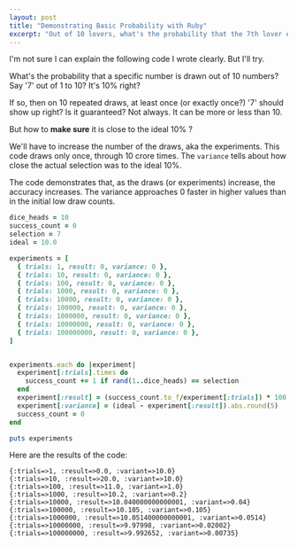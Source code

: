 ```yaml
---
layout: post
title: "Demonstrating Basic Probability with Ruby"
excerpt: "Out of 10 lovers, what's the probability that the 7th lover ends up with you?"
---
```


I'm not sure I can explain the following code I wrote clearly. But I'll try.

What's the probability that a specific number is drawn out of 10 numbers? Say '7' out of 1 to 10? It's 10% right?

If so, then on 10 repeated draws, at least once (or exactly once?) '7' should show up right? Is it guaranteed? Not always. It can be more or less than 10.

But how to __make sure__ it is close to the ideal 10% ?

We'll have to increase the number of the draws, aka the experiments. This code draws only once, through 10 crore times. The `variance` tells about how close the actual selection was to the ideal 10%.

The code demonstrates that, as the draws (or experiments) increase, the accuracy increases. The variance approaches 0 faster in higher values than in the initial low draw counts.

```ruby
dice_heads = 10
success_count = 0
selection = 7
ideal = 10.0

experiments = [
  { trials: 1, result: 0, variance: 0 },
  { trials: 10, result: 0, variance: 0 },
  { trials: 100, result: 0, variance: 0 },
  { trials: 1000, result: 0, variance: 0 },
  { trials: 10000, result: 0, variance: 0 },
  { trials: 100000, result: 0, variance: 0 },
  { trials: 1000000, result: 0, variance: 0 },
  { trials: 10000000, result: 0, variance: 0 },
  { trials: 100000000, result: 0, variance: 0 },
]


experiments.each do |experiment|
  experiment[:trials].times do
    success_count += 1 if rand(1..dice_heads) == selection
  end
  experiment[:result] = (success_count.to_f/experiment[:trials]) * 100
  experiment[:variance] = (ideal - experiment[:result]).abs.round(5)
  success_count = 0
end

puts experiments
```

Here are the results of the code:

```
{:trials=>1, :result=>0.0, :variant=>10.0}
{:trials=>10, :result=>20.0, :variant=>10.0}
{:trials=>100, :result=>11.0, :variant=>1.0}
{:trials=>1000, :result=>10.2, :variant=>0.2}
{:trials=>10000, :result=>10.040000000000001, :variant=>0.04}
{:trials=>100000, :result=>10.105, :variant=>0.105}
{:trials=>1000000, :result=>10.051400000000001, :variant=>0.0514}
{:trials=>10000000, :result=>9.97998, :variant=>0.02002}
{:trials=>100000000, :result=>9.992652, :variant=>0.00735}
```
